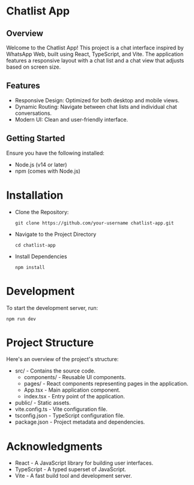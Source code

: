 
# Chatlist App



## Overview

Welcome to the Chatlist App! This project is a chat interface inspired by WhatsApp Web, built using React, TypeScript, and Vite. The application features a responsive layout with a chat list and a chat view that adjusts based on screen size.


## Features

- Responsive Design: Optimized for both desktop and mobile views.
- Dynamic Routing: Navigate between chat lists and individual chat conversations.
- Modern UI: Clean and user-friendly interface.

## Getting Started

Ensure you have the following installed:

- Node.js (v14 or later)
- npm (comes with Node.js)

# Installation

-  Clone the Repository: 

     ```git clone https://github.com/your-username chatlist-app.git ```

- Navigate to the Project Directory

     ```cd chatlist-app```

- Install Dependencies

    ```npm install```

# Development
To start the development server, run:

```npm run dev```

# Project Structure
Here's an overview of the project's structure:

- src/ - Contains the source code.
  - components/ - Reusable UI components.
  - pages/ - React components representing pages in the application.
  - App.tsx - Main application component.
  - index.tsx - Entry point of the application.
- public/ - Static assets.
- vite.config.ts - Vite configuration file.
- tsconfig.json - TypeScript configuration file.
- package.json - Project metadata and dependencies.

# Acknowledgments
- React - A JavaScript library for building user interfaces.
- TypeScript - A typed superset of JavaScript.
- Vite - A fast build tool and development server.
